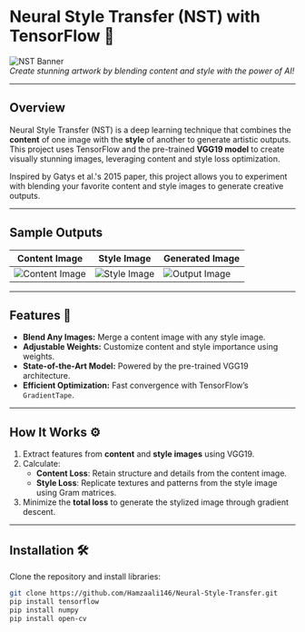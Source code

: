 # Neural Style Transfer (NST) with TensorFlow 🎨

![NST Banner](https://i.ibb.co/WVLWprW/Neural-Style-Transfer.png)  
*Create stunning artwork by blending content and style with the power of AI!*

---

## **Overview** 

Neural Style Transfer (NST) is a deep learning technique that combines the **content** of one image with the **style** of another to generate artistic outputs. This project uses TensorFlow and the pre-trained **VGG19 model** to create visually stunning images, leveraging content and style loss optimization.

Inspired by Gatys et al.'s 2015 paper, this project allows you to experiment with blending your favorite content and style images to generate creative outputs.

---

## **Sample Outputs**

| **Content Image**              | **Style Image**              | **Generated Image**          |
|--------------------------------|------------------------------|------------------------------|
| ![Content Image](https://i.ibb.co/87dfVqy/content-2.jpg) | ![Style Image](https://i.ibb.co/MspD0m1/style-1.jpg) | ![Output Image](https://i.ibb.co/D1dVqxg/10000-1.png) |

---

##  **Features** 🚀

- **Blend Any Images:** Merge a content image with any style image.
- **Adjustable Weights:** Customize content and style importance using weights.
- **State-of-the-Art Model:** Powered by the pre-trained VGG19 architecture.
- **Efficient Optimization:** Fast convergence with TensorFlow’s `GradientTape`.

---

##  **How It Works** ⚙️

1. Extract features from **content** and **style images** using VGG19.
2. Calculate:
   - **Content Loss**: Retain structure and details from the content image.
   - **Style Loss**: Replicate textures and patterns from the style image using Gram matrices.
3. Minimize the **total loss** to generate the stylized image through gradient descent.

---

##  **Installation** 🛠️

Clone the repository and install libraries:
   ```bash
   git clone https://github.com/Hamzaali146/Neural-Style-Transfer.git
   pip install tensorflow
   pip install numpy
   pip install open-cv